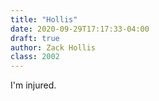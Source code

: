 ```yaml
---
title: "Hollis"
date: 2020-09-29T17:17:33-04:00
draft: true
author: Zack Hollis
class: 2002
---
```

I'm injured.

